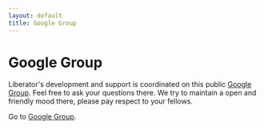 ```yaml
---
layout: default
title: Google Group
---
```

# Google Group

Liberator's development and support is coordinated on this public [Google
Group](https://groups.google.com/forum/#!forum/clojure-liberator).
Feel free to ask your questions there. We try to maintain a open and
friendly mood there, please pay respect to your fellows.

Go to [Google
Group](https://groups.google.com/forum/#!forum/clojure-liberator).